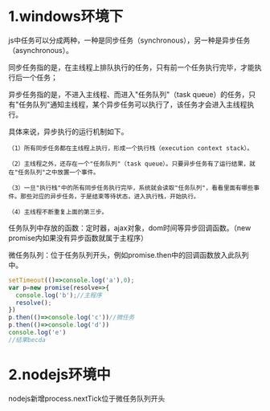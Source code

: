 1.windows环境下
=

js中任务可以分成两种，一种是同步任务（synchronous），另一种是异步任务（asynchronous）。

同步任务指的是，在主线程上排队执行的任务，只有前一个任务执行完毕，才能执行后一个任务；

异步任务指的是，不进入主线程、而进入"任务队列"（task queue）的任务，只有"任务队列"通知主线程，某个异步任务可以执行了，该任务才会进入主线程执行。

具体来说，异步执行的运行机制如下。
```
（1）所有同步任务都在主线程上执行，形成一个执行栈（execution context stack）。

（2）主线程之外，还存在一个"任务队列"（task queue）。只要异步任务有了运行结果，就在"任务队列"之中放置一个事件。

（3）一旦"执行栈"中的所有同步任务执行完毕，系统就会读取"任务队列"，看看里面有哪些事件。那些对应的异步任务，于是结束等待状态，进入执行栈，开始执行。

（4）主线程不断重复上面的第三步。
```

任务队列中存放的函数：定时器，ajax对象，dom时间等异步回调函数。（new promise内如果没有异步函数就属于主程序）

微任务队列：位于任务队列开头，例如promise.then中的回调函数放入此队列中。

```js
setTimeout(()=>console.log('a'),0);
var p=new promise(resolve=>{
  console.log('b');//主程序
  resolve();
})
p.then(()=>console.log('c'))//微任务
p.then(()=>console.log('d'))
console.log('e')
//结果becda
```

2.nodejs环境中
=

nodejs新增process.nextTick位于微任务队列开头
